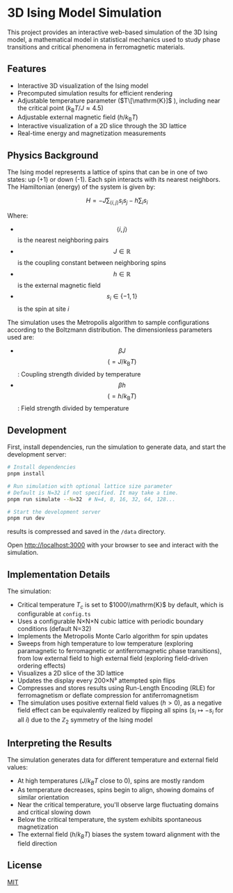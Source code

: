 # 3D Ising Model Simulation

This project provides an interactive web-based simulation of the 3D Ising model, a mathematical model in statistical mechanics used to study phase transitions and critical phenomena in ferromagnetic materials.

## Features

- Interactive 3D visualization of the Ising model
- Precomputed simulation results for efficient rendering
- Adjustable temperature parameter ($T\[\mathrm{K}]$
  ), including near the critical point ($k_{\mathrm B}T/J \approx 4.5$)
- Adjustable external magnetic field ($h/k_{\mathrm B}T$)
- Interactive visualization of a 2D slice through the 3D lattice
- Real-time energy and magnetization measurements

## Physics Background

The Ising model represents a lattice of spins that can be in one of two states: up (+1) or down (-1). Each spin interacts with its nearest neighbors. The Hamiltonian (energy) of the system is given by:

```math
H = -J \sum_{\langle i, j\rangle} s_{i} s_{j} - h \sum_{i} s_{i}
```

Where:

- $${\langle i, j\rangle} $$ is the nearest neighboring pairs
- $$J \in \mathbb{R}$$ is the coupling constant between neighboring spins
- $$h \in \mathbb{R}$$ is the external magnetic field
- $$s_{i} \in \lbrace-1, 1\rbrace$$ is the spin at site $i$

The simulation uses the Metropolis algorithm to sample configurations according to the Boltzmann distribution. The dimensionless parameters used are:

- $$\beta J$$ $$(=J/k_{\mathrm B}T)$$: Coupling strength divided by temperature
- $$\beta h$$ $$(=h/k_{\mathrm B}T)$$: Field strength divided by temperature

## Development

First, install dependencies, run the simulation to generate data, and start the development server:

```bash
# Install dependencies
pnpm install

# Run simulation with optional lattice size parameter
# Default is N=32 if not specified. It may take a time.
pnpm run simulate --N=32  # N=4, 8, 16, 32, 64, 128...

# Start the development server
pnpm run dev
```

results is compressed and saved in the `/data` directory.

Open [http://localhost:3000](http://localhost:3000) with your browser to see and interact with the simulation.

## Implementation Details

The simulation:

- Critical temperature $T_{c}$ is set to $1000\\mathrm{K}$ by default, which is configurable at `config.ts`
- Uses a configurable N×N×N cubic lattice with periodic boundary conditions (default N=32)
- Implements the Metropolis Monte Carlo algorithm for spin updates
- Sweeps from high temperature to low temperature (exploring paramagnetic to ferromagnetic or antiferromagnetic phase transitions), from low external field to high external field (exploring field-driven ordering effects)
- Visualizes a 2D slice of the 3D lattice
- Updates the display every 200×N³ attempted spin flips
- Compresses and stores results using Run-Length Encoding (RLE) for ferromagnetism or deflate compression for antiferromagnetism
- The simulation uses positive external field values ($h > 0$), as a negative field effect can be equivalently realized by flipping all spins ($s_i \mapsto -s_i$ for all $i$) due to the $\mathbb{Z}_2$ symmetry of the Ising model

## Interpreting the Results

The simulation generates data for different temperature and external field values:

- At high temperatures ($J/k_BT$ close to 0), spins are mostly random
- As temperature decreases, spins begin to align, showing domains of similar orientation
- Near the critical temperature, you'll observe large fluctuating domains and critical slowing down
- Below the critical temperature, the system exhibits spontaneous magnetization
- The external field ($h/k_BT$) biases the system toward alignment with the field direction

## License

[MIT](https://choosealicense.com/licenses/mit/)
